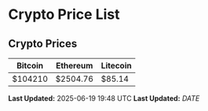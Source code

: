# Crypto Price List

## Crypto Prices
| Bitcoin | Ethereum | Litecoin |
| ------- | -------- | -------- |
| $104210 | $2504.76 | $85.14 |
**Last Updated:** 2025-06-19 19:48 UTC
**Last Updated:** $DATE$
